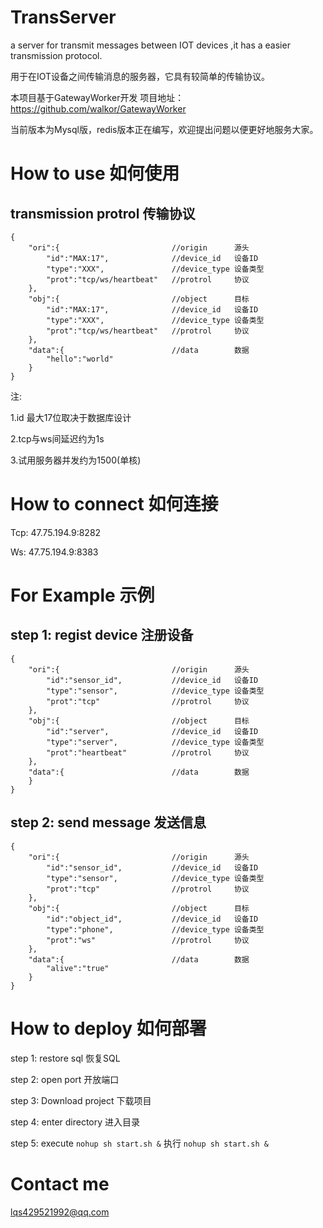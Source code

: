# TransServer
a server for transmit messages between IOT devices ,it has a easier transmission protocol.

用于在IOT设备之间传输消息的服务器，它具有较简单的传输协议。

本项目基于GatewayWorker开发 项目地址： https://github.com/walkor/GatewayWorker

当前版本为Mysql版，redis版本正在编写，欢迎提出问题以便更好地服务大家。
# How to use 如何使用

## transmission protrol 传输协议
```
{
    "ori":{                         //origin      源头
        "id":"MAX:17",              //device_id   设备ID
        "type":"XXX",               //device_type 设备类型
        "prot":"tcp/ws/heartbeat"   //protrol     协议
    },
    "obj":{                         //object      目标
        "id":"MAX:17",              //device_id   设备ID
        "type":"XXX",               //device_type 设备类型
        "prot":"tcp/ws/heartbeat"   //protrol     协议
    },
    "data":{                        //data        数据
        "hello":"world"
    }
}
```
注:

1.id 最大17位取决于数据库设计

2.tcp与ws间延迟约为1s

3.试用服务器并发约为1500(单核)

# How to connect  如何连接
Tcp:
47.75.194.9:8282

Ws:
47.75.194.9:8383

# For Example  示例
## step 1:  regist device 注册设备
```
{
    "ori":{                         //origin      源头
        "id":"sensor_id",           //device_id   设备ID
        "type":"sensor",            //device_type 设备类型
        "prot":"tcp"                //protrol     协议
    },
    "obj":{                         //object      目标
        "id":"server",              //device_id   设备ID
        "type":"server",            //device_type 设备类型
        "prot":"heartbeat"          //protrol     协议
    },
    "data":{                        //data        数据
    }
}
```
## step 2:  send message 发送信息
```
{
    "ori":{                         //origin      源头
        "id":"sensor_id",           //device_id   设备ID
        "type":"sensor",            //device_type 设备类型
        "prot":"tcp"                //protrol     协议
    },
    "obj":{                         //object      目标
        "id":"object_id",           //device_id   设备ID
        "type":"phone",             //device_type 设备类型
        "prot":"ws"                 //protrol     协议
    },
    "data":{                        //data        数据
        "alive":"true"
    }
}
```
# How to deploy  如何部署
step 1: restore sql 恢复SQL

step 2: open port 开放端口

step 3: Download project 下载项目

step 4: enter directory 进入目录

step 5: execute `nohup sh start.sh &` 执行 `nohup sh start.sh &`

# Contact me
lqs429521992@qq.com

